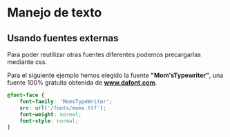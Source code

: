 # Manejo de texto


## Usando fuentes externas

Para poder reutilizar otras fuentes diferentes podemos precargarlas mediante css.

Para el siguiente ejemplo hemos elegido la fuente **"Mom'sTypewriter"**, una fuente 100% gratuita obtenida de **www.dafont.com**.


```css
@font-face {
    font-family: 'MomsTypeWriter';
    src: url('/fonts/moms.ttf');
    font-weight: normal;
    font-style: normal;
}
```






